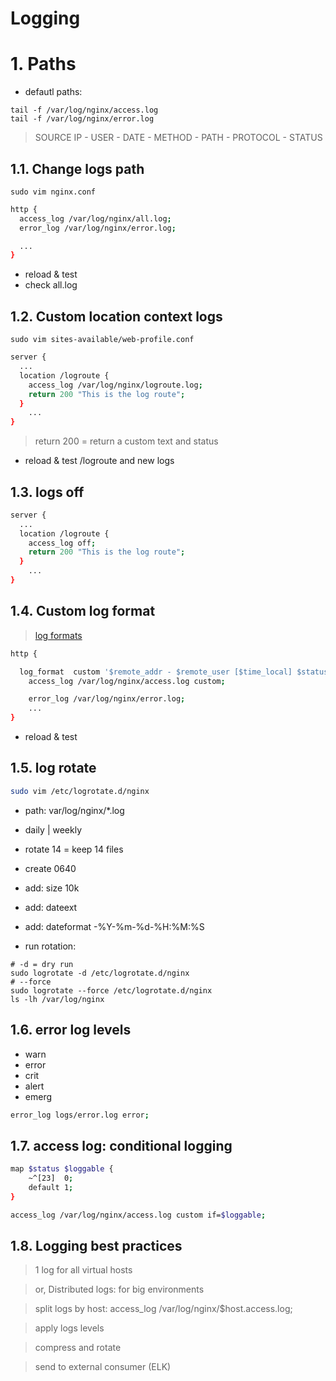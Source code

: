 # Logging <!-- omit in toc -->

# 1. Paths
- defautl paths:
```
tail -f /var/log/nginx/access.log
tail -f /var/log/nginx/error.log
```
> SOURCE IP - USER - DATE - METHOD - PATH - PROTOCOL - STATUS

## 1.1. Change logs path
```
sudo vim nginx.conf
```
```sh
http {
  access_log /var/log/nginx/all.log;
  error_log /var/log/nginx/error.log;

  ...
}
```
- reload & test
- check all.log

## 1.2. Custom location context logs
```
sudo vim sites-available/web-profile.conf
```
```sh
server {
  ...
  location /logroute {
    access_log /var/log/nginx/logroute.log;
  	return 200 "This is the log route";
  }
	...
}
```
> return 200 = return a custom text and status

- reload & test /logroute and new logs


## 1.3. logs off
```sh
server {
  ...
  location /logroute {
    access_log off;
    return 200 "This is the log route";
  }
	...
}
```

## 1.4. Custom log format
> [log formats](https://docs.nginx.com/nginx/admin-guide/monitoring/logging/)
```sh
http {

  log_format  custom '$remote_addr - $remote_user [$time_local] $status $request';
	access_log /var/log/nginx/access.log custom;

	error_log /var/log/nginx/error.log;
	...
}
```
- reload & test

## 1.5. log rotate
```sh
sudo vim /etc/logrotate.d/nginx
```
- path: var/log/nginx/*.log
- daily | weekly
- rotate 14 = keep 14 files
- create 0640

- add: size 10k
- add: dateext
- add: dateformat -%Y-%m-%d-%H:%M:%S

- run rotation:
```
# -d = dry run
sudo logrotate -d /etc/logrotate.d/nginx
# --force
sudo logrotate --force /etc/logrotate.d/nginx
ls -lh /var/log/nginx
```

## 1.6. error log levels
- warn
- error
- crit
- alert
- emerg
```sh
error_log logs/error.log error;
```
## 1.7. access log: conditional logging
```sh
map $status $loggable {
    ~^[23]  0;
    default 1;
}

access_log /var/log/nginx/access.log custom if=$loggable;
```

## 1.8. Logging best practices
> 1 log for all virtual hosts

> or, Distributed logs: for big environments

> split logs by host: access_log /var/log/nginx/$host.access.log;

> apply logs levels

> compress and rotate

> send to external consumer (ELK)

